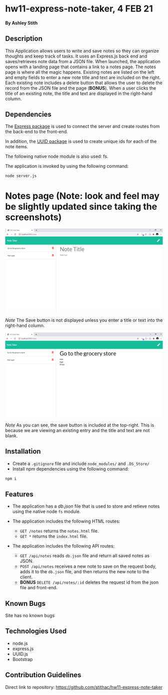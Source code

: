 # hw11-express-note-taker, 4 FEB 21

#### By Ashley Stith

## Description
This Application allows users to write and save notes so they can organize thoughts and keep track of tasks.   It uses an Express.js back end and saves/retrieves note data from a JSON file.  When launched, the application opens with a landing page that contains a link to a notes page.  The notes page is where all the magic happens.  Existing notes are listed on the left and empty fields to enter a new note title and text are included on the right.  Each existing note includes a delete button that allows the user to delete the record from the JSON file and the page (**BONUS**).  When a user clicks the title of an existing note, the title and text are displayed in the right-hand column.

## Dependencies
The [Express package](https://expressjs.com/) is used to connect the server and create routes from the back-end to the front-end.

In addition, the [UUID package](https://www.npmjs.com/package/uuid) is used to create unique ids for each of the note items.

The following native node module is also used: fs.

The application is invoked by using the following command:

```bash
node server.js
```
# Notes page (Note: look and feel may be slightly updated since taking the screenshots)
![Notes page - Enter new note](./Assets/notes.PNG)

*Note* The Save button is not displayed unless you enter a title or text into the right-hand column.

![Notes page - View entry](./Assets/notes2.PNG)

*Note* As you can see, the save button is included at the top-right.  This is because we are viewing an existing entry and the title and text are not blank.

## Installation
* Create a `.gitignore` file and include `node_modules/` and `.DS_Store/`
* Install npm dependencies using the following command:
```bash
npm i
```
## Features
* The application has a *db.json* file that is used to store and retieve notes using the native node `fs` module.
* The application includes the following HTML routes:

    * `GET /notes` returns the `notes.html` file.
    * `GET *` returns the `index.html` file.

* The application includes the following API routes:

    * `GET /api/notes` reads `db.json` file and return all saved notes as JSON.
    * `POST /api/notes` receives a new note to save on the request body, adds it to the `db.json` file, and then returns the new note to the client.
    * **BONUS** `DELETE /api/notes/:id` deletes the request id from the json file and front-end.

## Known Bugs
Site has no known bugs

## Technologies Used
* node.js
* express.js
* UUID.js
* Bootstrap

## Contribution Guidelines
Direct link to repository: https://github.com/stithac/hw11-express-note-taker


